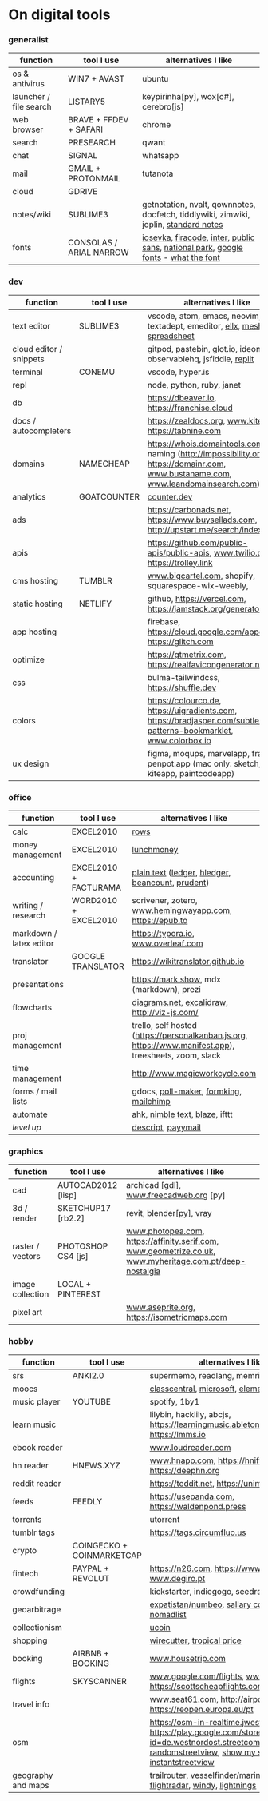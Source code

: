 # On digital tools

### generalist

| function | tool I use | alternatives I like |
| --- | --- | --- |
| os & antivirus | WIN7 + AVAST | ubuntu
| launcher / file search | LISTARY5 | keypirinha[py], wox[c#], cerebro[js]
| web browser | BRAVE + FFDEV + SAFARI | chrome
| search | PRESEARCH | qwant
| chat | SIGNAL | whatsapp
| mail | GMAIL + PROTONMAIL | tutanota
| cloud | GDRIVE | 
| notes/wiki | SUBLIME3 | getnotation, nvalt, qownnotes, docfetch, tiddlywiki, zimwiki, joplin, [standard notes](https://standardnotes.org)
| fonts | CONSOLAS / ARIAL NARROW | [iosevka](https://typeof.net/Iosevka), [firacode](https://github.com/tonsky/FiraCode), [inter](https://rsms.me/inter), [public sans](https://public-sans.digital.gov), [national park](https://nationalparktypeface.com), [google fonts](https://fonts.google.com) - [what the font](onts.com/WhatTheFont)

### dev

| function | tool I use | alternatives I like |
| --- | --- | --- |
| text editor | SUBLIME3 | vscode, atom, emacs, neovim, textadept, emeditor, [ellx](https://ellx.io), [mesh spreadsheet](http://mesh-spreadsheet.com)
| cloud editor / snippets | | gitpod, pastebin, glot.io, ideone, gist, observablehq, jsfiddle, [replit](https://repl.it)
| terminal | CONEMU | vscode, hyper.is
| repl | | node, python, ruby, janet
| db | | https://dbeaver.io, https://franchise.cloud
| docs / autocompleters | | https://zealdocs.org, www.kite.com, https://tabnine.com
| domains | NAMECHEAP | https://whois.domaintools.com, naming (http://impossibility.org, https://domainr.com, www.bustaname.com, www.leandomainsearch.com)
| analytics | GOATCOUNTER | [counter.dev](https://counter.dev)
| ads | | https://carbonads.net, https://www.buysellads.com, http://upstart.me/search/index.php
| apis | | https://github.com/public-apis/public-apis, www.twilio.com, https://trolley.link
| cms hosting | TUMBLR | www.bigcartel.com, shopify, squarespace-wix-weebly, 
| static hosting | NETLIFY | github, https://vercel.com, https://jamstack.org/generators
| app hosting | | firebase, https://cloud.google.com/appengine, https://glitch.com
| optimize | | https://gtmetrix.com, https://realfavicongenerator.net
| css | | bulma-tailwindcss, https://shuffle.dev
| colors | | https://colourco.de, https://uigradients.com, https://bradjasper.com/subtle-patterns-bookmarklet, www.colorbox.io
| ux design | | figma, moqups, marvelapp, framer, penpot.app (mac only: sketch, kiteapp, paintcodeapp)

### office

| function | tool I use | alternatives I like |
| --- | --- | --- |
| calc | EXCEL2010 | [rows](https://rows.com)
| money management | EXCEL2010 | [lunchmoney](https://lunchmoney.app)
| accounting | EXCEL2010 + FACTURAMA | [plain text](https://plaintextaccounting.org/) ([ledger](www.ledger-cli.org), [hledger](https://hledger.org), [beancount](https://awesome-beancount.com), [prudent](https://prudent.me))
| writing / research | WORD2010 + EXCEL2010 | scrivener, zotero, www.hemingwayapp.com, https://epub.to
| markdown / latex editor | | https://typora.io, www.overleaf.com
| translator | GOOGLE TRANSLATOR | https://wikitranslator.github.io
| presentations | | https://mark.show, mdx (markdown), prezi
| flowcharts | | [diagrams.net](https://app.diagrams.net), [excalidraw](https://excalidraw.com), http://viz-js.com/
| proj management | | trello, self hosted (https://personalkanban.js.org, https://www.manifest.app), treesheets, zoom, slack
| time management | | http://www.magicworkcycle.com
| forms / mail lists | | gdocs, [poll-maker](https://www.poll-maker.com), [formking](https://www.formking.io), [mailchimp](https://mailchimp.com)
| automate | | ahk, [nimble text](https://nimbletext.com), [blaze](https://blaze.today), ifttt
| *level up* | | [descript](https://www.descript.com), [payymail](https://payymail.com)

### graphics

| function | tool I use | alternatives I like |
| --- | --- | --- |
| cad | AUTOCAD2012 [lisp] |  archicad [gdl], www.freecadweb.org [py]
| 3d / render | SKETCHUP17 [rb2.2] | revit, blender[py], vray
| raster / vectors | PHOTOSHOP CS4 [js] | www.photopea.com, https://affinity.serif.com, www.geometrize.co.uk, www.myheritage.com.pt/deep-nostalgia
| image collection | LOCAL + PINTEREST | | dribbble-behance, pexels-unsplash, https://carbon.now.sh
| pixel art | | www.aseprite.org, https://isometricmaps.com

### hobby

| function | tool I use | alternatives I like |
| --- | --- | --- |
| srs | ANKI2.0 | supermemo, readlang, memrise
| moocs | | [classcentral](https://classcentral.com), [microsoft](https://docs.microsoft.com/en-us/learn), [elements of AI](https://elementsofai.com)
| music player | YOUTUBE | spotify, 1by1
| learn music | | lilybin, hacklily, abcjs, https://learningmusic.ableton.com, https://lmms.io
| ebook reader | | www.loudreader.com
| hn reader | HNEWS.XYZ | www.hnapp.com, https://hnify.com, https://deephn.org
| reddit reader | | https://teddit.net, https://unim.press/|chia
| feeds | FEEDLY | https://usepanda.com, https://waldenpond.press
| torrents | | utorrent
| tumblr tags | | https://tags.circumfluo.us |
| crypto | COINGECKO + COINMARKETCAP |
| fintech | PAYPAL + REVOLUT | https://n26.com, https://www.moey.pt, www.degiro.pt
| crowdfunding | | kickstarter, indiegogo, seedrs
| geoarbitrage | | [expatistan](https://www.expatistan.com/cost-of-living)/[numbeo](https://www.numbeo.com/cost-of-living/), [sallary converter](https://neilkakkar.com/salary-calculator-by-city.html), [nomadlist](https://nomadlist.com/)
| collectionism | | [ucoin](https://en.ucoin.net/)
| shopping | | [wirecutter](https://www.nytimes.com/wirecutter), [tropical price](https://tropicalprice.com)
| booking | AIRBNB + BOOKING | www.housetrip.com
| flights | SKYSCANNER | www.google.com/flights, www.kiwi.com, https://scottscheapflights.com
| travel info | | www.seat61.com, http://airport.wroclaw.pl, https://reopen.europa.eu/pt
| osm | | https://osm-in-realtime.jwestman.net, https://play.google.com/store/apps/details?id=de.westnordost.streetcomplete,  [randomstreetview](https://randomstreetview.com/), [show my street](https://showmystreet.com/) / [instantstreetview](https://www.instantstreetview.com/)
| geography and maps | | [trailrouter](https://trailrouter.com), [vesselfinder](https://www.vesselfinder.com/)/[marinetraffic](https://www.marinetraffic.com/), [flightradar](https://www.flightradar24.com/), [windy](https://www.windy.com/), [lightnings](https://www.blitzortung.org/en/live_lightning_maps.php)